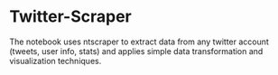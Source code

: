 # Twitter-Scraper

The notebook uses ntscraper to extract data from any twitter account (tweets, user info, stats) and applies simple data transformation and visualization techniques.
